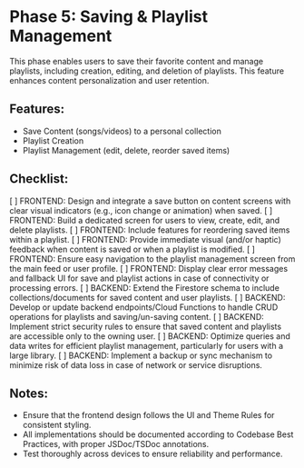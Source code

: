 # Phase 5: Saving & Playlist Management

This phase enables users to save their favorite content and manage playlists, including creation, editing, and deletion of playlists. This feature enhances content personalization and user retention.

## Features:
- Save Content (songs/videos) to a personal collection
- Playlist Creation
- Playlist Management (edit, delete, reorder saved items)

## Checklist:

[ ] FRONTEND: Design and integrate a save button on content screens with clear visual indicators (e.g., icon change or animation) when saved.
[ ] FRONTEND: Build a dedicated screen for users to view, create, edit, and delete playlists.
[ ] FRONTEND: Include features for reordering saved items within a playlist.
[ ] FRONTEND: Provide immediate visual (and/or haptic) feedback when content is saved or when a playlist is modified.
[ ] FRONTEND: Ensure easy navigation to the playlist management screen from the main feed or user profile.
[ ] FRONTEND: Display clear error messages and fallback UI for save and playlist actions in case of connectivity or processing errors.
[ ] BACKEND: Extend the Firestore schema to include collections/documents for saved content and user playlists.
[ ] BACKEND: Develop or update backend endpoints/Cloud Functions to handle CRUD operations for playlists and saving/un-saving content.
[ ] BACKEND: Implement strict security rules to ensure that saved content and playlists are accessible only to the owning user.
[ ] BACKEND: Optimize queries and data writes for efficient playlist management, particularly for users with a large library.
[ ] BACKEND: Implement a backup or sync mechanism to minimize risk of data loss in case of network or service disruptions.

## Notes:
- Ensure that the frontend design follows the UI and Theme Rules for consistent styling.
- All implementations should be documented according to Codebase Best Practices, with proper JSDoc/TSDoc annotations.
- Test thoroughly across devices to ensure reliability and performance. 